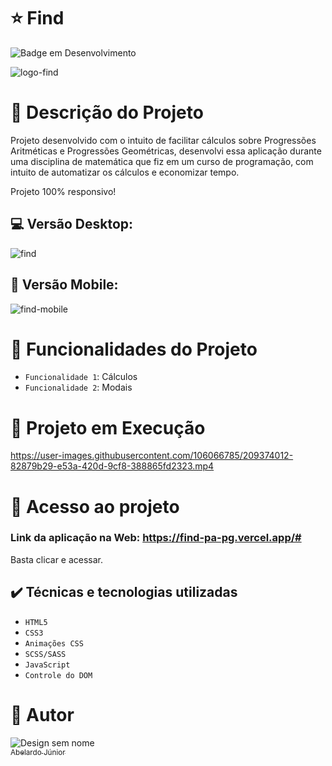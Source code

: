 # :star: Find

![Badge em Desenvolvimento](http://img.shields.io/static/v1?label=STATUS&message=CONCLUÍDO&color=GREEN&style=for-the-badge)

![logo-find](https://user-images.githubusercontent.com/106066785/209373291-2971c63a-e18b-450f-b1e8-0a7e969e1d6b.png)



# :door: Descrição do Projeto

Projeto desenvolvido com o intuito de facilitar cálculos sobre Progressões Aritméticas e Progressões Geométricas, desenvolvi essa aplicação durante uma disciplina de matemática que fiz em um curso de programação, com intuito de automatizar os cálculos e economizar tempo.


Projeto 100% responsivo!

##  :computer:  Versão Desktop:
![find](https://user-images.githubusercontent.com/106066785/209373589-889c1558-8c29-4778-bffd-49ad2f4cc3ba.png)

## :iphone: Versão Mobile:
![find-mobile](https://user-images.githubusercontent.com/106066785/209373592-3799bb08-4116-4300-b172-22135967801f.png)

# :hammer: Funcionalidades do Projeto

- `Funcionalidade 1`: Cálculos
- `Funcionalidade 2`: Modais


# :pushpin: Projeto em Execução

https://user-images.githubusercontent.com/106066785/209374012-82879b29-e53a-420d-9cf8-388865fd2323.mp4


# 📁 Acesso ao projeto

### Link da aplicação na Web: https://find-pa-pg.vercel.app/#

Basta clicar e acessar.

## ✔️ Técnicas e tecnologias utilizadas

- ``HTML5``
- ``CSS3``
- ``Animações CSS``
- ``SCSS/SASS``
- ``JavaScript``
- ``Controle do DOM``

# :boy: Autor
![Design sem nome](https://user-images.githubusercontent.com/106066785/209356927-d0162605-f53a-4d25-badc-7504c22785ef.png)
[<br><sub>Abelardo Júnior</sub>](https://www.linkedin.com/in/abelardo-junior/) 

